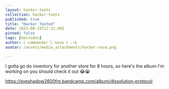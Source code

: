 ```yaml
---
layout: hacker-toots
collection: hacker-toots
published: true
title: "Hacker Tooted"
date: 2023-08-15T11:21:40Z
pinned: false
tags: [mastodon]
author: ⸸ commander ░ nova ⸸ :~$
avatar: /assets/media_attachments/hacker-nova.png

---
```


<p>I gotta go do inventory for another store for 8 hours, so here&#39;s the album I&#39;m working on you should check it out 😂​😭​</p><p><a href="https://eyeshadow2600fm.bandcamp.com/album/dissolution-protocol" target="_blank" rel="nofollow noopener noreferrer" translate="no"><span class="invisible">https://</span><span class="ellipsis">eyeshadow2600fm.bandcamp.com/a</span><span class="invisible">lbum/dissolution-protocol</span></a></p>


